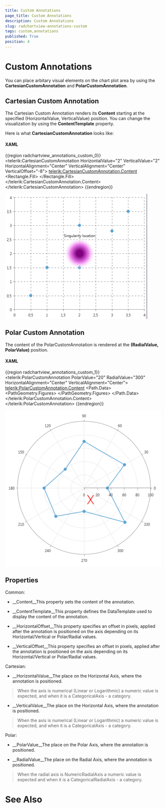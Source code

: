 ```yaml
---
title: Custom Annotations
page_title: Custom Annotations
description: Custom Annotations
slug: radchartview-annotations-custom
tags: custom,annotations
published: True
position: 4
---
```


# Custom Annotations



You can place arbitary visual elements on the chart plot area by using
        the __CartesianCustomAnnotation__ and
        __PolarCustomAnnotation__.
      

## Cartesian Custom Annotation

The Cartesian Custom Annotation renders its __Content__
          starting at the specified (HorizontalValue, VerticalValue) position. You
          can change the visualization by using the
          __ContentTemplate__ property.
        

Here is what __CartesianCustomAnnotation__
          looks like:
        

#### __XAML__

{{region radchartview_annotations_custom_0}}
	<telerik:CartesianCustomAnnotation HorizontalValue="2" VerticalValue="2"
	                                   HorizontalAlignment="Center" VerticalAlignment="Center"
	                                   VerticalOffset="-8">
	    <telerik:CartesianCustomAnnotation.Content>
	        <StackPanel Orientation="Vertical">
	            <TextBlock Text="Singularity location"/>
	            <Rectangle Width="100" Height="100">
	                <Rectangle.Fill>
	                    <RadialGradientBrush Center="0.5,0.5" RadiusX="0.5" RadiusY="0.5" GradientOrigin="0.5,0.5">
	                        <GradientStop Color="Purple" Offset="0.2"></GradientStop>
	                        <GradientStop Color="Violet" Offset="0.6"></GradientStop>
	                        <GradientStop Color="Transparent" Offset="1"></GradientStop>
	                    </RadialGradientBrush>
	                </Rectangle.Fill>
	            </Rectangle>
	        </StackPanel>
	    </telerik:CartesianCustomAnnotation.Content>
	</telerik:CartesianCustomAnnotation>
	{{endregion}}

![Rad Chart View-annotations-cartesian-custom](images/RadChartView-annotations-cartesian-custom.png)

## Polar Custom Annotation

The content of the PolarCustomAnnotation is rendered at the
          __(RadialValue, PolarValue)__ position.
        

#### __XAML__

{{region radchartview_annotations_custom_1}}
	<telerik:PolarCustomAnnotation PolarValue="20" RadialValue="300" 
	                               HorizontalAlignment="Center" VerticalAlignment="Center">
	    <telerik:PolarCustomAnnotation.Content>
	            <Path Stroke="Red" StrokeThickness="2">
	                <Path.Data>
	                    <PathGeometry>
	                        <PathGeometry.Figures>
	                            <PathFigure StartPoint="0,0">
	                                <LineSegment Point="20,30"/>
	                            </PathFigure>
	                            <PathFigure StartPoint="0,30">
	                                <LineSegment Point="20,0"/>
	                            </PathFigure>
	                        </PathGeometry.Figures>
	                    </PathGeometry>
	                </Path.Data>
	            </Path>
	    </telerik:PolarCustomAnnotation.Content>
	</telerik:PolarCustomAnnotation>
	{{endregion}}

![Rad Chart View-annotations-polar-custom](images/RadChartView-annotations-polar-custom.png)

## Properties

Common:
        

* __Content__This property sets the content of the annotation.
            

* __ContentTemplate__This property defines the DataTemplate used to display the content of the annotation.
            

* __HorizontalOffset__This property specifies an offset in pixels, applied after the annotation is positioned on the
              axis depending on its Horizontal/Vertical or Polar/Radial values.
            

* __VerticalOffset__This property specifies an offset in pixels, applied after the annotation is positioned on the
              axis depending on its Horizontal/Vertical or Polar/Radial values.
            

Cartesian:
        

* __HorizontalValue__The place on the Horizontal Axis, where the annotation is positioned.
            

>When the axis is numerical (Linear or Logarithmic) a numeric value is expected,
                and when it is a CategoricalAxis - a category.
              

* __VerticalValue__The place on the Horizontal Axis, where the annotation is positioned.
            

>When the axis is numerical (Linear or Logarithmic) a numeric value is expected,
                and when it is a CategoricalAxis - a category.
              

Polar:
        

* __PolarValue__The place on the Polar Axis, where the annotation is positioned.
            

* __RadialValue__The place on the Radial Axis, where the annotation is positioned.
            

>When the radial axis is NumericRadialAxis a numeric value is expected
                and when it is a CategoricalRadialAxis - a category.
              

# See Also
